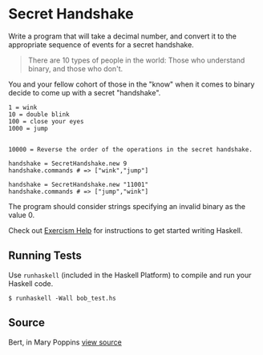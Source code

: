 # Secret Handshake

Write a program that will take a decimal number, and convert it to the appropriate sequence of events for a secret handshake.

> There are 10 types of people in the world: Those who understand
> binary, and those who don't.

You and your fellow cohort of those in the "know" when it comes to
binary decide to come up with a secret "handshake".

```
1 = wink
10 = double blink
100 = close your eyes
1000 = jump


10000 = Reverse the order of the operations in the secret handshake.
```

```
handshake = SecretHandshake.new 9
handshake.commands # => ["wink","jump"]

handshake = SecretHandshake.new "11001"
handshake.commands # => ["jump","wink"]
```

The program should consider strings specifying an invalid binary as the
value 0.

Check out [Exercism
Help](http://help.exercism.io/getting-started-with-haskell.html) for
instructions to get started writing Haskell.

## Running Tests

Use `runhaskell` (included in the Haskell Platform) to compile and run your
Haskell code.

    $ runhaskell -Wall bob_test.hs

## Source

Bert, in Mary Poppins [view source](http://www.imdb.com/character/ch0011238/quotes)
